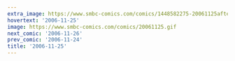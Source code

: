 ```yaml
---
extra_image: https://www.smbc-comics.com/comics/1448582275-20061125after.png
hovertext: '2006-11-25'
image: https://www.smbc-comics.com/comics/20061125.gif
next_comic: '2006-11-26'
prev_comic: '2006-11-24'
title: '2006-11-25'
---
```


